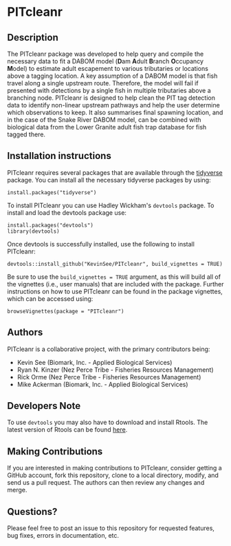 # PITcleanr

## Description

The PITcleanr package was developed to help query and compile the necessary data to fit a DABOM model (**D**am **A**dult **B**ranch **O**ccupancy **M**odel) to estimate adult escapement to various tributaries or locations above a tagging location. A key assumption of a DABOM model is that fish travel along a single upstream route. Therefore, the model will fail if presented with detections by a single fish in multiple tributaries above a branching node. PITcleanr is designed to help clean the PIT tag detection data to identify non-linear upstream pathways and help the user determine which observations to keep. It also summarises final spawning location, and in the case of the Snake River DABOM model, can be combined with biological data from the Lower Granite adult fish trap database for fish tagged there.

## Installation instructions

PITcleanr requires several packages that are available through the [tidyverse](https://www.tidyverse.org/) package. You can install all the necessary tidyverse packages by using:

```{r}
install.packages("tidyverse")
```

To install PITcleanr you can use Hadley Wickham's `devtools` package. To install and load the devtools package use:

```{r}
install.packages("devtools")
library(devtools)
```

Once devtools is successfully installed, use the following to install PITcleanr:

`devtools::install_github("KevinSee/PITcleanr", build_vignettes = TRUE)`

Be sure to use the `build_vignettes = TRUE` argument, as this will build all of the vignettes (i.e., user manuals) that are included with the package. Further instructions on how to use PITcleanr can be found in the package vignettes, which can be accessed using:

```{r}
browseVignettes(package = "PITcleanr")
```

## Authors

PITcleanr is a collaborative project, with the primary contributors being:

* Kevin See (Biomark, Inc. - Applied Biological Services)
* Ryan N. Kinzer (Nez Perce Tribe - Fisheries Resources Management)
* Rick Orme (Nez Perce Tribe - Fisheries Resources Management)
* Mike Ackerman (Biomark, Inc. - Applied Biological Services)

## Developers Note

To use `devtools` you may also have to download and install Rtools. The latest version of Rtools can be found [here](https://cran.r-project.org/bin/windows/Rtools/).

## Making Contributions

If you are interested in making contributions to PITcleanr, consider getting a GitHub account, fork this repository, clone to a local directory, modify, and send us a pull request. The authors can then review any changes and merge.

## Questions?

Please feel free to post an issue to this repository for requested features, bug fixes, errors in documentation, etc.

